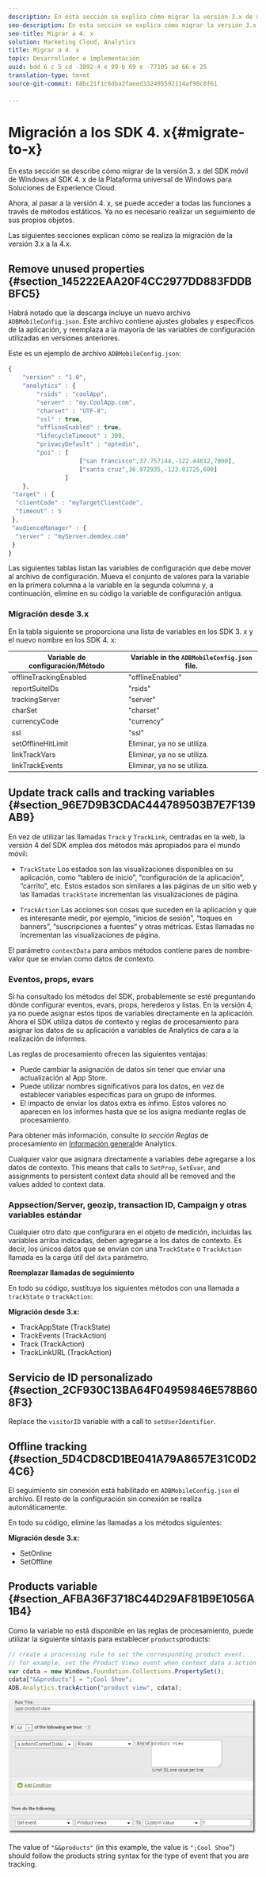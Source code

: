 ```yaml
---
description: En esta sección se explica cómo migrar la versión 3.x de un SDK móvil anterior de Windows al SDK 4.x de la Plataforma universal de Windows para las soluciones de Experience Cloud.
seo-description: En esta sección se explica cómo migrar la versión 3.x de un SDK móvil anterior de Windows al SDK 4.x de la Plataforma universal de Windows para las soluciones de Experience Cloud.
seo-title: Migrar a 4. x
solution: Marketing Cloud, Analytics
title: Migrar a 4. x
topic: Desarrollador e implementación
uuid: bdd 6 c 5 cd -3892-4 e 99-b 69 e -77105 ad 66 e 25
translation-type: tm+mt
source-git-commit: 68bc21f1c6dba2faeed332495592114af90c8f61

---
```



# Migración a los SDK 4. x{#migrate-to-x}

En esta sección se describe cómo migrar de la versión 3. x del SDK móvil de Windows al SDK 4. x de la Plataforma universal de Windows para Soluciones de Experience Cloud.

Ahora, al pasar a la versión 4. x, se puede acceder a todas las funciones a través de métodos estáticos. Ya no es necesario realizar un seguimiento de sus propios objetos.

Las siguientes secciones explican cómo se realiza la migración de la versión 3.x a la 4.x.

## Remove unused properties {#section_145222EAA20F4CC2977DD883FDDBBFC5}

Habrá notado que la descarga incluye un nuevo archivo `ADBMobileConfig.json`. Este archivo contiene ajustes globales y específicos de la aplicación, y reemplaza a la mayoría de las variables de configuración utilizadas en versiones anteriores.

Este es un ejemplo de archivo `ADBMobileConfig.json`:

```js
{ 
    "version" : "1.0", 
    "analytics" : { 
        "rsids" : "coolApp", 
        "server" : "my.CoolApp.com", 
        "charset" : "UTF-8", 
        "ssl" : true, 
        "offlineEnabled" : true, 
        "lifecycleTimeout" : 300, 
        "privacyDefault" : "optedin", 
        "poi" : [ 
                    ["san francisco",37.757144,-122.44812,7000], 
                    ["santa cruz",36.972935,-122.01725,600] 
                ] 
    }, 
 "target" : { 
  "clientCode" : "myTargetClientCode", 
  "timeout" : 5 
 }, 
 "audienceManager" : { 
  "server" : "myServer.demdex.com" 
 } 
}
```

Las siguientes tablas listan las variables de configuración que debe mover al archivo de configuración. Mueva el conjunto de valores para la variable en la primera columna a la variable en la segunda columna y, a continuación, elimine en su código la variable de configuración antigua.

### Migración desde 3.x

En la tabla siguiente se proporciona una lista de variables en los SDK 3. x y el nuevo nombre en los SDK 4. x:

| Variable de configuración/Método | Variable in the `ADBMobileConfig.json` file. |
|--- |--- |
| offlineTrackingEnabled | "offlineEnabled" |
| reportSuiteIDs | "rsids" |
| trackingServer | "server" |
| charSet | "charset" |
| currencyCode | "currency" |
| ssl | "ssl" |
| setOfflineHitLimit | Eliminar, ya no se utiliza. |
| linkTrackVars | Eliminar, ya no se utiliza. |
| linkTrackEvents | Eliminar, ya no se utiliza. |

## Update track calls and tracking variables {#section_96E7D9B3CDAC444789503B7E7F139AB9}

En vez de utilizar las llamadas `Track` y `TrackLink`, centradas en la web, la versión 4 del SDK emplea dos métodos más apropiados para el mundo móvil:

* `TrackState` Los estados son las visualizaciones disponibles en su aplicación, como “tablero de inicio”, “configuración de la aplicación”, “carrito”, etc. Estos estados son similares a las páginas de un sitio web y las llamadas `trackState` incrementan las visualizaciones de página.

* `TrackAction` Las acciones son cosas que suceden en la aplicación y que es interesante medir, por ejemplo, “inicios de sesión”, “toques en banners”, “suscripciones a fuentes” y otras métricas. Estas llamadas no incrementan las visualizaciones de página.

El parámetro `contextData` para ambos métodos contiene pares de nombre-valor que se envían como datos de contexto.

### Eventos, props, evars

Si ha consultado los métodos [](/help/universal-windows/c-configuration/methods.md)del SDK, probablemente se esté preguntando dónde configurar eventos, evars, props, herederos y listas. En la versión 4, ya no puede asignar estos tipos de variables directamente en la aplicación. Ahora el SDK utiliza datos de contexto y reglas de procesamiento para asignar los datos de su aplicación a variables de Analytics de cara a la realización de informes.

Las reglas de procesamiento ofrecen las siguientes ventajas:

* Puede cambiar la asignación de datos sin tener que enviar una actualización al App Store.
* Puede utilizar nombres significativos para los datos, en vez de establecer variables específicas para un grupo de informes.
* El impacto de enviar los datos extra es ínfimo. Estos valores no aparecen en los informes hasta que se los asigna mediante reglas de procesamiento.

Para obtener más información, consulte *la sección Reglas* de procesamiento en [Información general](/help/universal-windows/analytics/analytics.md)de Analytics.

Cualquier valor que asignara directamente a variables debe agregarse a los datos de contexto. This means that calls to `SetProp`, `SetEvar`, and assignments to persistent context data should all be removed and the values added to context data.

### Appsection/Server, geozip, transaction ID, Campaign y otras variables estándar

Cualquier otro dato que configurara en el objeto de medición, incluidas las variables arriba indicadas, deben agregarse a los datos de contexto. Es decir, los únicos datos que se envían con una `TrackState` o `TrackAction` llamada es la carga útil del `data` parámetro.

**Reemplazar llamadas de seguimiento**

En todo su código, sustituya los siguientes métodos con una llamada a `trackState` o `trackAction`:

**Migración desde 3.x:**

* TrackAppState (TrackState)
* TrackEvents (TrackAction)
* Track (TrackAction)
* TrackLinkURL (TrackAction)

## Servicio de ID personalizado {#section_2CF930C13BA64F04959846E578B608F3}

Replace the `visitorID` variable with a call to `setUserIdentifier`.

## Offline tracking {#section_5D4CD8CD1BE041A79A8657E31C0D24C6}

El seguimiento sin conexión está habilitado en `ADBMobileConfig.json` el archivo. El resto de la configuración sin conexión se realiza automáticamente.

En todo su código, elimine las llamadas a los métodos siguientes:

**Migración desde 3.x:**

* SetOnline
* SetOffline

## Products variable {#section_AFBA36F3718C44D29AF81B9E1056A1B4}

Como la variable no está disponible en las reglas de procesamiento, puede utilizar la siguiente sintaxis para establecer `products`products:

```js
// create a processing rule to set the corresponding product event. 
// for example, set the Product Views event when context data a.action = "product view" 
var cdata = new Windows.Foundation.Collections.PropertySet(); 
cdata["&&products"] = ";Cool Shoe"; 
ADB.Analytics.trackAction("product view", cdata);
```

![](assets/prod-view.png)

The value of `"&&products"` (in this example, the value is `";Cool Shoe`") should follow the products string syntax for the type of event that you are tracking.
